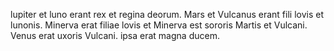 lupiter et luno erant rex et regina deorum.
Mars et Vulcanus erant fili lovis et lunonis.
Minerva erat filiae lovis et Minerva est sororis Martis et Vulcani.
Venus erat uxoris Vulcani.
ipsa erat magna ducem.
